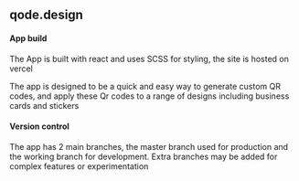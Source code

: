 ## qode.design

#### App build 

The App is built with react and uses SCSS for styling, the site is hosted on vercel

The app is designed to be a quick and easy way to generate custom QR codes, and apply these Qr codes to a range of designs including business cards and stickers 

#### Version control

The app has 2 main branches, the master branch used for production and the working branch for development. Extra branches may be added for complex features or experimentation
